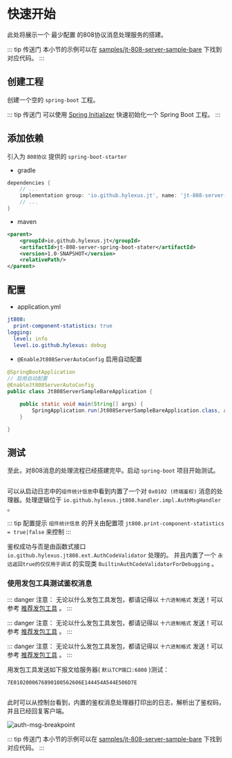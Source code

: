 # 快速开始

此处将展示一个 最少配置 的808协议消息处理服务的搭建。

::: tip 传送门
本小节的示例可以在 [samples/jt-808-server-sample-bare](https://github.com/hylexus/jt-framework/tree/master/samples/jt-808-server-sample-bare) 下找到对应代码。
:::

## 创建工程

创建一个空的 `spring-boot` 工程。

::: tip 传送门
可以使用 [Spring Initializer](https://start.spring.io) 快速初始化一个 Spring Boot 工程。
:::

## 添加依赖

引入为 `808协议` 提供的 `spring-boot-starter`

- gradle

```groovy
dependencies {
	// ...
	implementation group: 'io.github.hylexus.jt', name: 'jt-808-server-spring-boot-stater', version: "1.0-SNAPSHOT"
    // ...
}
```

- maven

```xml
<parent>
    <groupId>io.github.hylexus.jt</groupId>
    <artifactId>jt-808-server-spring-boot-stater</artifactId>
    <version>1.0-SNAPSHOT</version>
    <relativePath/>
</parent>
```

## 配置

- application.yml

```yaml
jt808:
  print-component-statistics: true
logging:
  level: info
  level.io.github.hylexus: debug
```

- `@EnableJt808ServerAutoConfig` 启用自动配置

```java
@SpringBootApplication
// 启用自动配置
@EnableJt808ServerAutoConfig
public class Jt808ServerSampleBareApplication {

    public static void main(String[] args) {
        SpringApplication.run(Jt808ServerSampleBareApplication.class, args);
    }

}
```

## 测试

至此，对808消息的处理流程已经搭建完毕。启动 `spring-boot` 项目开始测试。

<p class="">
    <img :src="$withBase('/img/print-component-statistics.png')"/>
</p>

可以从启动日志中的`组件统计信息`中看到内置了一个对 `0x0102 (终端鉴权)` 消息的处理器。处理逻辑位于 `io.github.hylexus.jt808.handler.impl.AuthMsgHandler` 。

::: tip 配置提示
`组件统计信息` 的开关由配置项 `jt808.print-component-statistics = true|false` 来控制
:::

鉴权成功与否是由函数式接口 `io.github.hylexus.jt808.ext.AuthCodeValidator` 处理的。
并且内置了一个 `永远返回true的仅仅用于调试` 的实现类 `BuiltinAuthCodeValidatorForDebugging` 。

### 使用发包工具测试鉴权消息

::: danger 注意：
无论以什么发包工具发包，都请记得以 `十六进制格式` 发送！可以参考 [推荐发包工具](pages/jt-808/guide/FAQjt-808/guide/FAQ/debug.md#调试工具) 。
:::

::: danger 注意：
无论以什么发包工具发包，都请记得以 `十六进制格式` 发送！可以参考 [推荐发包工具](pages/jt-808/guide/FAQjt-808/guide/FAQ/debug.md#调试工具) 。
:::

::: danger 注意：
无论以什么发包工具发包，都请记得以 `十六进制格式` 发送！可以参考 [推荐发包工具](pages/jt-808/guide/FAQjt-808/guide/FAQ/debug.md#调试工具) 。
:::

用发包工具发送如下报文给服务器( `默认TCP端口:6808` )测试：

```
7E0102000676890100562606E144454A544E506D7E
```

<p class="">
    <img :src="$withBase('/img/auth-msg-debug.png')"/>
</p>

此时可以从控制台看到，内置的鉴权消息处理器打印出的日志，解析出了鉴权码，并且已经回复客户端。

<p class="">
    <img :src="$withBase('/img/auth-msg-breakpoint.png')" alt="auth-msg-breakpoint">
</p>

::: tip 传送门
本小节的示例可以在 [samples/jt-808-server-sample-bare](https://github.com/hylexus/jt-framework/tree/master/samples/jt-808-server-sample-bare) 下找到对应代码。
:::